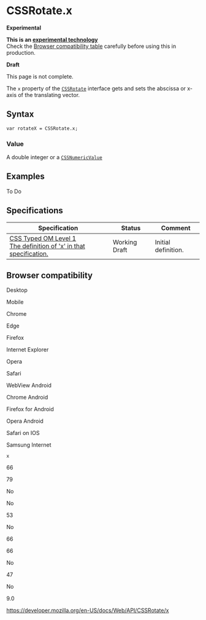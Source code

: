 # CSSRotate.x

**Experimental**

**This is an [experimental technology](https://developer.mozilla.org/en-US/docs/MDN/Guidelines/Conventions_definitions#experimental)**  
Check the [Browser compatibility table](#browser_compatibility) carefully before using this in production.

**Draft**

This page is not complete.

The `x` property of the [`CSSRotate`](../cssrotate) interface gets and sets the abscissa or x-axis of the translating vector.

## Syntax

    var rotateX = CSSRotate.x;

### Value

A double integer or a [`CSSNumericValue`](../cssnumericvalue)

## Examples

To Do

## Specifications

<table><thead><tr class="header"><th>Specification</th><th>Status</th><th>Comment</th></tr></thead><tbody><tr class="odd"><td><a href="https://drafts.css-houdini.org/css-typed-om-1/#dom-cssrotate-x">CSS Typed OM Level 1<br />
<span class="small">The definition of 'x' in that specification.</span></a></td><td><span class="spec-wd">Working Draft</span></td><td>Initial definition.</td></tr></tbody></table>

## Browser compatibility

Desktop

Mobile

Chrome

Edge

Firefox

Internet Explorer

Opera

Safari

WebView Android

Chrome Android

Firefox for Android

Opera Android

Safari on IOS

Samsung Internet

`x`

66

79

No

No

53

No

66

66

No

47

No

9.0

<a href="https://developer.mozilla.org/en-US/docs/Web/API/CSSRotate/x" class="_attribution-link">https://developer.mozilla.org/en-US/docs/Web/API/CSSRotate/x</a>
